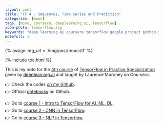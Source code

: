 ```yaml
---
layout: post
title: "TF 4 - Sequences, Time Series and Prediction"
categories: [mooc]
tags: [mooc, coursera, deeplearning.ai, tensorflow]
icon-photo: tensorflow.svg
keywords: "deep learning ai coursera tensorflow google project python sequences"
notefull: 1
---
```


{% assign img_url = '/img/post/mooc/tf' %}

{% include toc.html %}

This is my note for the [4th course](https://www.coursera.org/learn/tensorflow-sequences-time-series-and-prediction/) of [TensorFlow in Practice Specialization](https://www.coursera.org/specializations/tensorflow-in-practice) given by [deeplearning.ai](http://deeplearning.ai/) and taught by Laurence Moroney on Coursera.

👉 Check the codes [on my Github](https://github.com/dinhanhthi/deeplearning.ai-courses/tree/master/TensorFlow%20in%20Practice).<br />
👉 Official [notebooks](https://github.com/lmoroney/dlaicourse) on Github.

👉 Go to [course 1 - Intro to TensorFlow for AI, ML, DL](/deeplearning-ai-tensorflow-course-1).<br />
👉 Go to [course 2 - CNN in TensorFlow](/deeplearning-ai-tensorflow-course-2).<br />
👉 Go to [course 3 - NLP in Tensorflow](/deeplearning-ai-tensorflow-course-3).